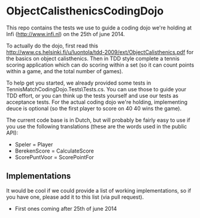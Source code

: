 ObjectCalisthenicsCodingDojo
============================
This repo contains the tests we use to guide a coding dojo we're holding at Infi (http://www.infi.nl) on the 25th of june 2014.

To actually do the dojo, first read this http://www.cs.helsinki.fi/u/luontola/tdd-2009/ext/ObjectCalisthenics.pdf for the basics on object calisthenics. Then in TDD style complete a tennis scoring application which can do scoring within a set (so it can count points within a game, and the total number of games). 

To help get you started, we already provided some tests in TennisMatchCodingDojo.Tests\Tests.cs. You can use those to guide your TDD effort, or you can think up the tests yourself and use our tests as acceptance tests. For the actual coding dojo we're holding, implementing deuce is optional (so the first player to score on 40 40 wins the game).

The current code base is in Dutch, but will probably be fairly easy to use if you use the following translations (these are the words used in the public API):
* Speler = Player
* BerekenScore = CalculateScore
* ScorePuntVoor = ScorePointFor

Implementations
---------------
It would be cool if we could provide a list of working implementations, so if you have one, please add it to this list (via pull request).
* First ones coming after 25th of june 2014
